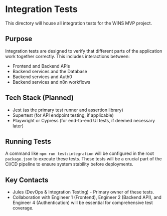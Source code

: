# Integration Tests

This directory will house all integration tests for the WINS MVP project.

## Purpose
Integration tests are designed to verify that different parts of the application work together correctly. This includes interactions between:
*   Frontend and Backend APIs
*   Backend services and the Database
*   Backend services and Auth0
*   Backend services and n8n workflows

## Tech Stack (Planned)
*   Jest (as the primary test runner and assertion library)
*   Supertest (for API endpoint testing, if applicable)
*   Playwright or Cypress (for end-to-end UI tests, if deemed necessary later)

## Running Tests
A command like `npm run test:integration` will be configured in the root `package.json` to execute these tests.
These tests will be a crucial part of the CI/CD pipeline to ensure system stability before deployments.

## Key Contacts
*   Jules (DevOps & Integration Testing) - Primary owner of these tests.
*   Collaboration with Engineer 1 (Frontend), Engineer 2 (Backend API), and Engineer 4 (Authentication) will be essential for comprehensive test coverage.
